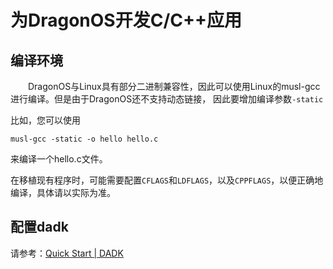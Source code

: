 # 为DragonOS开发C/C++应用

## 编译环境

&emsp;&emsp;DragonOS与Linux具有部分二进制兼容性，因此可以使用Linux的musl-gcc进行编译。但是由于DragonOS还不支持动态链接，
因此要增加编译参数`-static`

比如，您可以使用
```shell
musl-gcc -static -o hello hello.c
```
来编译一个hello.c文件。

在移植现有程序时，可能需要配置`CFLAGS`和`LDFLAGS`，以及`CPPFLAGS`，以便正确地编译，具体请以实际为准。

## 配置dadk

请参考：[Quick Start | DADK](https://docs.dragonos.org.cn/p/dadk/user-manual/quickstart.html)